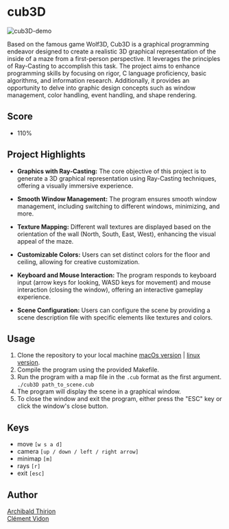 # cub3D

![cub3D-demo](https://github.com/Archips/cub3d/blob/main/cub3d_hd.gif)

Based on the famous game Wolf3D, Cub3D is a graphical programming endeavor designed to create a realistic 3D graphical representation of the inside of a maze from a first-person perspective. It leverages the principles of Ray-Casting to accomplish this task. The project aims to enhance programming skills by focusing on rigor, C language proficiency, basic algorithms, and information research. Additionally, it provides an opportunity to delve into graphic design concepts such as window management, color handling, event handling, and shape rendering.

## Score

-  110%

## Project Highlights
- **Graphics with Ray-Casting:** The core objective of this project is to generate a 3D graphical representation using Ray-Casting techniques, offering a visually immersive experience.

- **Smooth Window Management:** The program ensures smooth window management, including switching to different windows, minimizing, and more.

- **Texture Mapping:** Different wall textures are displayed based on the orientation of the wall (North, South, East, West), enhancing the visual appeal of the maze.

- **Customizable Colors:** Users can set distinct colors for the floor and ceiling, allowing for creative customization.

- **Keyboard and Mouse Interaction:** The program responds to keyboard input (arrow keys for looking, WASD keys for movement) and mouse interaction (closing the window), offering an interactive gameplay experience.

- **Scene Configuration:** Users can configure the scene by providing a scene description file with specific elements like textures and colors.

## Usage
1. Clone the repository to your local machine [macOs version](https://github.com/Archips/cub3D_macos) | [linux version](https://github.com/Archips/cub3D_linux). 
2. Compile the program using the provided Makefile.
3. Run the program with a map file in the `.cub` format as the first argument.
   `./cub3D path_to_scene.cub`
4. The program will display the scene in a graphical window.
5. To close the window and exit the program, either press the "ESC" key or click the window's close button.

## Keys  

  - move         `[w s a d]`
  - camera       `[up / down / left / right arrow]`
  - minimap      `[m]`
  - rays         `[r]`
  - exit         `[esc]`

## Author

[Archibald Thirion](https://github.com/Archips)  
[Clément Vidon](https://github.com/clemedon)
